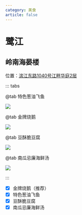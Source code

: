 ```yaml
---
category: 美食
article: false
---
```


# 鹭江

## 岭南海晏楼

<span class="icon iconfont icon-locate"></span> 位置：<a href="https://ditu.amap.com/place/B0014247XH" target="_blank">滨江东路1040号江畔华庭2层</a>

::: tabs

@tab 特色葱油飞鱼

![](https://img.sherry4869.com/blog/life/food/china/guangdong/guangzhou/hz/lj/hyl/img.jpg)

@tab 金牌烧鹅

![](https://img.sherry4869.com/blog/life/food/china/guangdong/guangzhou/hz/lj/hyl/img_2.jpg)

@tab 豆酥脆豆腐

![](https://img.sherry4869.com/blog/life/food/china/guangdong/guangzhou/hz/lj/hyl/img_3.jpg)

@tab 南瓜忌廉海鲜汤

![](https://img.sherry4869.com/blog/life/food/china/guangdong/guangzhou/hz/lj/hyl/img_4.jpg)

:::

- [x] 金牌烧鹅（推荐）
- [x] 特色葱油飞鱼
- [x] 豆酥脆豆腐
- [x] 南瓜忌廉海鲜汤